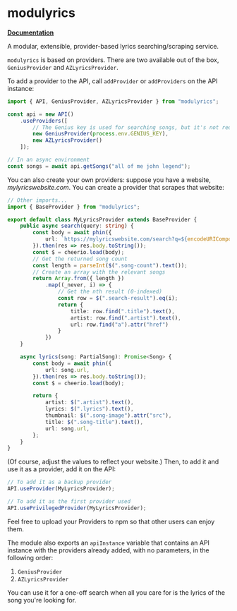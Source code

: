# modulyrics

**[Documentation](https://ly.samplasion.js.org)**

A modular, extensible, provider-based lyrics searching/scraping service.

`modulyrics` is based on providers. There are two available out of the box, `GeniusProvider`
and `AZLyricsProvider`.

To add a provider to the API, call `addProvider` or `addProviders` on the API instance:

```ts
import { API, GeniusProvider, AZLyricsProvider } from "modulyrics";

const api = new API()
    .useProviders([
        // The Genius key is used for searching songs, but it's not required
        new GeniusProvider(process.env.GENIUS_KEY),
        new AZLyricsProvider()
    ]);

// In an async environment
const songs = await api.getSongs("all of me john legend");
```

You can also create your own providers: suppose you have a website, _mylyricswebsite.com_.
You can create a provider that scrapes that website:

```ts
// Other imports...
import { BaseProvider } from "modulyrics";

export default class MyLyricsProvider extends BaseProvider {
    public async search(query: string) {
        const body = await phin({
            url: `https://mylyricswebsite.com/search?q=${encodeURIComponent(query)}`,
        }).then(res => res.body.toString());
        const $ = cheerio.load(body);
        // Get the returned song count
        const length = parseInt($(".song-count").text());
        // Create an array with the relevant songs
        return Array.from({ length })
            .map((_never, i) => {
                // Get the nth result (0-indexed)
                const row = $(".search-result").eq(i);
                return {
                    title: row.find(".title").text(),
                    artist: row.find(".artist").text(),
                    url: row.find("a").attr("href")
                }
            })
    }

    async lyrics(song: PartialSong): Promise<Song> {
        const body = await phin({
            url: song.url,
        }).then(res => res.body.toString());
        const $ = cheerio.load(body);

        return {
            artist: $(".artist").text(),
            lyrics: $(".lyrics").text(),
            thumbnail: $(".song-image").attr("src"),
            title: $(".song-title").text(),
            url: song.url,
        };
    }
}
```

(Of course, adjust the values to reflect your website.)
Then, to add it and use it as a provider, add it on the API:

```ts
// To add it as a backup provider
API.useProvider(MyLyricsProvider);

// To add it as the first provider used
API.usePrivilegedProvider(MyLyricsProvider);
```

Feel free to upload your Providers to npm so that other users can enjoy them.

The module also exports an `apiInstance` variable that contains an API instance with
the providers already added, with no parameters, in the following order:

1. `GeniusProvider`
2. `AZLyricsProvider`
   
You can use it for a one-off search when all you care for is the lyrics of the song
you're looking for.